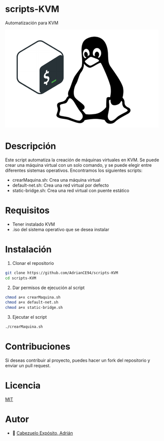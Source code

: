 # scripts-KVM
Automatización para KVM

![portada](img/descarga.png)
# Descripción
Este script automatiza la creación de máquinas virtuales en KVM. Se puede crear una máquina virtual con un solo comando, y se puede elegir entre diferentes sistemas operativos.
Encontramos los siguientes scripts:
- crearMaquina.sh: Crea una máquina virtual
- default-net.sh: Crea una red virtual por defecto
- static-bridge.sh: Crea una red virtual con puente estático
# Requisitos
- Tener instalado KVM
- .iso del sistema operativo que se desea instalar

# Instalación
1. Clonar el repositorio
```bash
git clone https://github.com/AdrianCE94/scripts-KVM
cd scripts-KVM
```
2. Dar permisos de ejecución al script
```bash
chmod a+x crearMaquina.sh
chmod a+x default-net.sh
chmod a+x static-bridge.sh
```
3. Ejecutar el script
```bash
./crearMaquina.sh
```

# Contribuciones
Si deseas contribuir al proyecto, puedes hacer un fork del repositorio y enviar un pull request.


# Licencia
[MIT](https://choosealicense.com/licenses/mit/)

# Autor
* :pushpin: [Cabezuelo Expósito, Adrián](https://github.com/AdrianCE94)